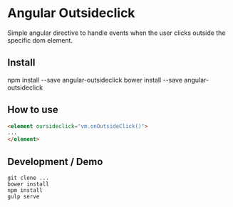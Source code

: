# Angular Outsideclick
Simple angular directive to handle events when the user clicks outside the specific dom element.

## Install 

npm install --save angular-outsideclick 
bower install --save angular-outsideclick 

## How to use

```html
<element oursideclick="vm.onOutsideClick()">
...
</element>
```

## Development / Demo

```
git clone ...
bower install 
npm install
gulp serve
```

